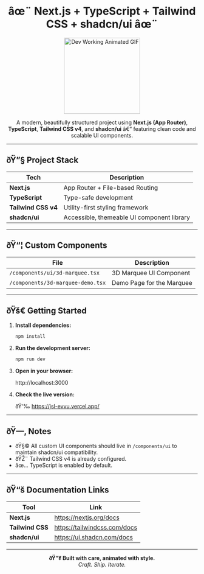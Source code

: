 <h1 align="center">âœ¨ Next.js + TypeScript + Tailwind CSS + shadcn/ui âœ¨</h1>

<p align="center">
  <img src="https://media.giphy.com/media/L8K62iTDkzGX6/giphy.gif" height="200" alt="Dev Working Animated GIF"/>
</p>

<p align="center">
  A modern, beautifully structured project using <strong>Next.js (App Router)</strong>, <strong>TypeScript</strong>, 
  <strong>Tailwind CSS v4</strong>, and <strong>shadcn/ui</strong> â€“ featuring clean code and scalable UI components.
</p>

---

## ðŸ”§ Project Stack

| Tech               | Description                                 |
|--------------------|---------------------------------------------|
| **Next.js**        | App Router + File-based Routing             |
| **TypeScript**     | Type-safe development                       |
| **Tailwind CSS v4**| Utility-first styling framework             |
| **shadcn/ui**      | Accessible, themeable UI component library  |

---

## ðŸ“¦ Custom Components

| File                                | Description                |
|-------------------------------------|----------------------------|
| `/components/ui/3d-marquee.tsx`     | 3D Marquee UI Component    |
| `/components/3d-marquee-demo.tsx`   | Demo Page for the Marquee  |

---

## ðŸš€ Getting Started

1. **Install dependencies:**

   ```bash
   npm install
   ```

2. **Run the development server:**

   ```bash
   npm run dev
   ```

3. **Open in your browser:**

   http://localhost:3000

4. **Check the live version:**

   ðŸ‘‰ https://jsl-evvu.vercel.app/

---

## ðŸ—‚ Notes

- ðŸ§© All custom UI components should live in `/components/ui` to maintain shadcn/ui compatibility.
- ðŸŽ¨ Tailwind CSS v4 is already configured.
- âœ… TypeScript is enabled by default.

---

## ðŸ“š Documentation Links

| Tool            | Link                                         |
|-----------------|----------------------------------------------|
| **Next.js**     | https://nextjs.org/docs                      |
| **Tailwind CSS**| https://tailwindcss.com/docs                 |
| **shadcn/ui**   | https://ui.shadcn.com/docs                   |

---

<p align="center">
  <strong>ðŸ”¥ Built with care, animated with style.</strong><br/>
  <em>Craft. Ship. Iterate.</em>
</p>
